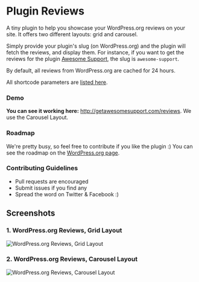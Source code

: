 # Plugin Reviews #

A tiny plugin to help you showcase your WordPress.org reviews on your site. It offers two different layouts: grid and carousel.  

Simply provide your plugin's slug (on WordPress.org) and the plugin will fetch the reviews, and display them. For instance, if you want to get the reviews for the plugin [Awesome Support](https://wordpress.org/support/plugin/awesome-support), the slug is `awesome-support`.

By default, all reviews from WordPress.org are cached for 24 hours.

All shortcode parameters are [listed here](https://github.com/ThemeAvenue/Plugin-Reviews/wiki/Shortcode-Attributes).

### Demo ###

**You can see it working here:** http://getawesomesupport.com/reviews. We use the Carousel Layout.  

### Roadmap ###

We're pretty busy, so feel free to contribute if you like the plugin :) You can see the roadmap on the [WordPress.org page](https://wordpress.org/support/plugin/plugin-reviews).

### Contributing Guidelines ###

* Pull requests are encouraged
* Submit issues if you find any
* Spread the word on Twitter & Facebook :)

## Screenshots ##

### 1. WordPress.org Reviews, Grid Layout ###
![WordPress.org Reviews, Grid Layout](http://s.wordpress.org/extend/plugins/plugin-reviews/screenshot-1.png)

### 2. WordPress.org Reviews, Carousel Layout ###
![WordPress.org Reviews, Carousel Layout](http://s.wordpress.org/extend/plugins/plugin-reviews/screenshot-2.png)